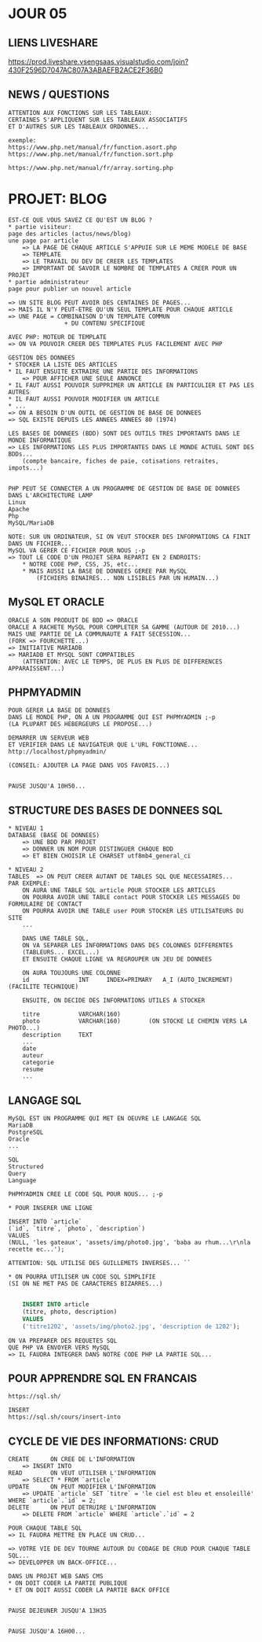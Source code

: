 # JOUR 05

## LIENS LIVESHARE

https://prod.liveshare.vsengsaas.visualstudio.com/join?430F2596D7047AC807A3ABAEFB2ACE2F36B0


## NEWS / QUESTIONS

    ATTENTION AUX FONCTIONS SUR LES TABLEAUX:
    CERTAINES S'APPLIQUENT SUR LES TABLEAUX ASSOCIATIFS 
    ET D'AUTRES SUR LES TABLEAUX ORDONNES...

    exemple:
    https://www.php.net/manual/fr/function.asort.php
    https://www.php.net/manual/fr/function.sort.php

    https://www.php.net/manual/fr/array.sorting.php

# PROJET: BLOG

    EST-CE QUE VOUS SAVEZ CE QU'EST UN BLOG ?
    * partie visiteur:
    page des articles (actus/news/blog)
    une page par article
        => LA PAGE DE CHAQUE ARTICLE S'APPUIE SUR LE MEME MODELE DE BASE
        => TEMPLATE
        => LE TRAVAIL DU DEV DE CREER LES TEMPLATES
        => IMPORTANT DE SAVOIR LE NOMBRE DE TEMPLATES A CREER POUR UN PROJET
    * partie administrateur
    page pour publier un nouvel article

    => UN SITE BLOG PEUT AVOIR DES CENTAINES DE PAGES...
    => MAIS IL N'Y PEUT-ETRE QU'UN SEUL TEMPLATE POUR CHAQUE ARTICLE
    => UNE PAGE = COMBINAISON D'UN TEMPLATE COMMUN 
                    + DU CONTENU SPECIFIQUE

    AVEC PHP: MOTEUR DE TEMPLATE
    => ON VA POUVOIR CREER DES TEMPLATES PLUS FACILEMENT AVEC PHP

    GESTION DES DONNEES
    * STOCKER LA LISTE DES ARTICLES
    * IL FAUT ENSUITE EXTRAIRE UNE PARTIE DES INFORMATIONS
        => POUR AFFICHER UNE SEULE ANNONCE
    * IL FAUT AUSSI POUVOIR SUPPRIMER UN ARTICLE EN PARTICULIER ET PAS LES AUTRES
    * IL FAUT AUSSI POUVOIR MODIFIER UN ARTICLE
    * ...
    => ON A BESOIN D'UN OUTIL DE GESTION DE BASE DE DONNEES
    => SQL EXISTE DEPUIS LES ANNEES ANNEES 80 (1974)

    LES BASES DE DONNEES (BDD) SONT DES OUTILS TRES IMPORTANTS DANS LE MONDE INFORMATIQUE
    => LES INFORMATIONS LES PLUS IMPORTANTES DANS LE MONDE ACTUEL SONT DES BDDs...
        (compte bancaire, fiches de paie, cotisations retraites, impots...)


    PHP PEUT SE CONNECTER A UN PROGRAMME DE GESTION DE BASE DE DONNEES
    DANS L'ARCHITECTURE LAMP
    Linux
    Apache
    Php
    MySQL/MariaDB

    NOTE: SUR UN ORDINATEUR, SI ON VEUT STOCKER DES INFORMATIONS CA FINIT DANS UN FICHIER...
    MySQL VA GERER CE FICHIER POUR NOUS ;-p
    => TOUT LE CODE D'UN PROJET SERA REPARTI EN 2 ENDROITS:
        * NOTRE CODE PHP, CSS, JS, etc...
        * MAIS AUSSI LA BASE DE DONNEES GEREE PAR MySQL
            (FICHIERS BINAIRES... NON LISIBLES PAR UN HUMAIN...)


## MySQL ET ORACLE

    ORACLE A SON PRODUIT DE BDD => ORACLE
    ORACLE A RACHETE MySQL POUR COMPLETER SA GAMME (AUTOUR DE 2010...)
    MAIS UNE PARTIE DE LA COMMUNAUTE A FAIT SECESSION... 
    (FORK => FOURCHETTE...)
    => INITIATIVE MARIADB
    => MARIADB ET MYSQL SONT COMPATIBLES
        (ATTENTION: AVEC LE TEMPS, DE PLUS EN PLUS DE DIFFERENCES APPARAISSENT...)


## PHPMYADMIN

    POUR GERER LA BASE DE DONNEES
    DANS LE MONDE PHP, ON A UN PROGRAMME QUI EST PHPMYADMIN ;-p
    (LA PLUPART DES HEBERGEURS LE PROPOSE...)

    DEMARRER UN SERVEUR WEB
    ET VERIFIER DANS LE NAVIGATEUR QUE L'URL FONCTIONNE...
    http://localhost/phpmyadmin/

    (CONSEIL: AJOUTER LA PAGE DANS VOS FAVORIS...)


    PAUSE JUSQU'A 10H50...

## STRUCTURE DES BASES DE DONNEES SQL

    * NIVEAU 1
    DATABASE (BASE DE DONNEES)
        => UNE BDD PAR PROJET
        => DONNER UN NOM POUR DISTINGUER CHAQUE BDD
        => ET BIEN CHOISIR LE CHARSET utf8mb4_general_ci

    * NIVEAU 2
    TABLES  => ON PEUT CREER AUTANT DE TABLES SQL QUE NECESSAIRES...
    PAR EXEMPLE:
        ON AURA UNE TABLE SQL article POUR STOCKER LES ARTICLES
        ON POURRA AVOIR UNE TABLE contact POUR STOCKER LES MESSAGES DU FORMULAIRE DE CONTACT
        ON POURRA AVOIR UNE TABLE user POUR STOCKER LES UTILISATEURS DU SITE
        ...

        DANS UNE TABLE SQL, 
        ON VA SEPARER LES INFORMATIONS DANS DES COLONNES DIFFERENTES
        (TABLEURS... EXCEL...)
        ET ENSUITE CHAQUE LIGNE VA REGROUPER UN JEU DE DONNEES

        ON AURA TOUJOURS UNE COLONNE 
        id              INT     INDEX=PRIMARY   A_I (AUTO_INCREMENT)    (FACILITE TECHNIQUE)

        ENSUITE, ON DECIDE DES INFORMATIONS UTILES A STOCKER

        titre           VARCHAR(160)
        photo           VARCHAR(160)        (ON STOCKE LE CHEMIN VERS LA PHOTO...)
        description     TEXT
        ...
        date
        auteur
        categorie
        resume
        ...


## LANGAGE SQL

    MySQL EST UN PROGRAMME QUI MET EN OEUVRE LE LANGAGE SQL
    MariaDB
    PostgreSQL
    Oracle
    ...

    SQL
    Structured
    Query
    Language

    PHPMYADMIN CREE LE CODE SQL POUR NOUS... ;-p

    * POUR INSERER UNE LIGNE

    INSERT INTO `article` 
    (`id`, `titre`, `photo`, `description`) 
    VALUES 
    (NULL, 'les gateaux', 'assets/img/photo0.jpg', 'baba au rhum...\r\nla recette ec...');

    ATTENTION: SQL UTILISE DES GUILLEMETS INVERSES... ``

    * ON POURRA UTILISER UN CODE SQL SIMPLIFIE
    (SI ON NE MET PAS DE CARACTERES BIZARRES...)

```sql

    INSERT INTO article
    (titre, photo, description) 
    VALUES 
    ('titre1202', 'assets/img/photo2.jpg', 'description de 1202');

```

    ON VA PREPARER DES REQUETES SQL
    QUE PHP VA ENVOYER VERS MySQL
    => IL FAUDRA INTEGRER DANS NOTRE CODE PHP LA PARTIE SQL...


## POUR APPRENDRE SQL EN FRANCAIS

    https://sql.sh/

    INSERT
    https://sql.sh/cours/insert-into

## CYCLE DE VIE DES INFORMATIONS: CRUD

    CREATE      ON CREE DE L'INFORMATION
        => INSERT INTO
    READ        ON VEUT UTILISER L'INFORMATION
        => SELECT * FROM `article`
    UPDATE      ON PEUT MODIFIER L'INFORMATION
        => UPDATE `article` SET `titre` = 'le ciel est bleu et ensoleillé' WHERE `article`.`id` = 2;
    DELETE      ON PEUT DETRUIRE L'INFORMATION
        => DELETE FROM `article` WHERE `article`.`id` = 2

    POUR CHAQUE TABLE SQL
    => IL FAUDRA METTRE EN PLACE UN CRUD...

    => VOTRE VIE DE DEV TOURNE AUTOUR DU CODAGE DE CRUD POUR CHAQUE TABLE SQL...
    => DEVELOPPER UN BACK-OFFICE...

    DANS UN PROJET WEB SANS CMS
    * ON DOIT CODER LA PARTIE PUBLIQUE
    * ET ON DOIT AUSSI CODER LA PARTIE BACK OFFICE


    PAUSE DEJEUNER JUSQU'A 13H35


    PAUSE JUSQU'A 16H00...
    




